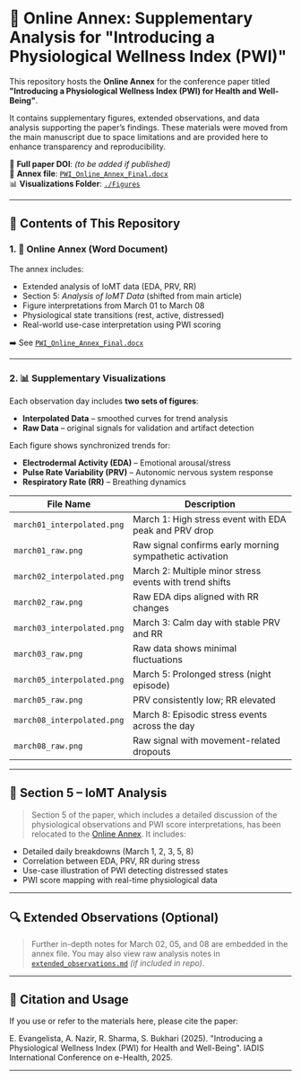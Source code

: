 # 📘 Online Annex: Supplementary Analysis for "Introducing a Physiological Wellness Index (PWI)"

This repository hosts the **Online Annex** for the conference paper titled  
**"Introducing a Physiological Wellness Index (PWI) for Health and Well-Being"**.  

It contains supplementary figures, extended observations, and data analysis supporting the paper’s findings. These materials were moved from the main manuscript due to space limitations and are provided here to enhance transparency and reproducibility.

🔗 **Full paper DOI**: *(to be added if published)*  
📄 **Annex file**: [`PWI_Online_Annex_Final.docx`](./Annex/PWI_Online_Annex_Final.docx)  
📊 **Visualizations Folder**: [`./Figures`](./Figures)

---

## 📑 Contents of This Repository

### 1. 📄 Online Annex (Word Document)

The annex includes:
- Extended analysis of IoMT data (EDA, PRV, RR)
- Section 5: *Analysis of IoMT Data* (shifted from main article)
- Figure interpretations from March 01 to March 08
- Physiological state transitions (rest, active, distressed)
- Real-world use-case interpretation using PWI scoring

➡️ See [`PWI_Online_Annex_Final.docx`](./Annex/PWI_Online_Annex_Final.docx)

---

### 2. 📊 Supplementary Visualizations

Each observation day includes **two sets of figures**:
- **Interpolated Data** – smoothed curves for trend analysis
- **Raw Data** – original signals for validation and artifact detection

Each figure shows synchronized trends for:
- **Electrodermal Activity (EDA)** – Emotional arousal/stress
- **Pulse Rate Variability (PRV)** – Autonomic nervous system response
- **Respiratory Rate (RR)** – Breathing dynamics

| File Name                | Description                                               |
|--------------------------|-----------------------------------------------------------|
| `march01_interpolated.png` | March 1: High stress event with EDA peak and PRV drop    |
| `march01_raw.png`          | Raw signal confirms early morning sympathetic activation |
| `march02_interpolated.png` | March 2: Multiple minor stress events with trend shifts  |
| `march02_raw.png`          | Raw EDA dips aligned with RR changes                     |
| `march03_interpolated.png` | March 3: Calm day with stable PRV and RR                 |
| `march03_raw.png`          | Raw data shows minimal fluctuations                      |
| `march05_interpolated.png` | March 5: Prolonged stress (night episode)                |
| `march05_raw.png`          | PRV consistently low; RR elevated                        |
| `march08_interpolated.png` | March 8: Episodic stress events across the day           |
| `march08_raw.png`          | Raw signal with movement-related dropouts                |

---

## 📘 Section 5 – IoMT Analysis

> Section 5 of the paper, which includes a detailed discussion of the physiological observations and PWI score interpretations, has been relocated to the [Online Annex](./Annex/PWI_Online_Annex_Final.docx). It includes:

- Detailed daily breakdowns (March 1, 2, 3, 5, 8)
- Correlation between EDA, PRV, RR during stress
- Use-case illustration of PWI detecting distressed states
- PWI score mapping with real-time physiological data

---

## 🔍 Extended Observations (Optional)

> Further in-depth notes for March 02, 05, and 08 are embedded in the annex file. You may also view raw analysis notes in [`extended_observations.md`](./extended_observations.md) *(if included in repo)*.

---

## 📢 Citation and Usage

If you use or refer to the materials here, please cite the paper:

E. Evangelista, A. Nazir, R. Sharma, S. Bukhari (2025). "Introducing a Physiological Wellness Index (PWI) for Health and Well-Being".
IADIS International Conference on e-Health, 2025.


---

